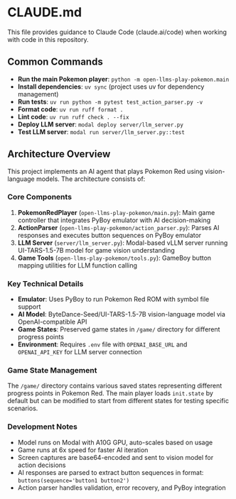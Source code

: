 # CLAUDE.md

This file provides guidance to Claude Code (claude.ai/code) when working with code in this repository.

## Common Commands

- **Run the main Pokemon player**: `python -m open-llms-play-pokemon.main`
- **Install dependencies**: `uv sync` (project uses uv for dependency management)
- **Run tests**: `uv run python -m pytest test_action_parser.py -v`
- **Format code**: `uv run ruff format .`
- **Lint code**: `uv run ruff check . --fix`
- **Deploy LLM server**: `modal deploy server/llm_server.py`
- **Test LLM server**: `modal run server/llm_server.py::test`

## Architecture Overview

This project implements an AI agent that plays Pokemon Red using vision-language models. The architecture consists of:

### Core Components

1. **PokemonRedPlayer** (`open-llms-play-pokemon/main.py`): Main game controller that integrates PyBoy emulator with AI decision-making
2. **ActionParser** (`open-llms-play-pokemon/action_parser.py`): Parses AI responses and executes button sequences on PyBoy emulator
3. **LLM Server** (`server/llm_server.py`): Modal-based vLLM server running UI-TARS-1.5-7B model for game vision understanding
4. **Game Tools** (`open-llms-play-pokemon/tools.py`): GameBoy button mapping utilities for LLM function calling

### Key Technical Details

- **Emulator**: Uses PyBoy to run Pokemon Red ROM with symbol file support
- **AI Model**: ByteDance-Seed/UI-TARS-1.5-7B vision-language model via OpenAI-compatible API
- **Game States**: Preserved game states in `/game/` directory for different progress points
- **Environment**: Requires `.env` file with `OPENAI_BASE_URL` and `OPENAI_API_KEY` for LLM server connection

### Game State Management

The `/game/` directory contains various saved states representing different progress points in Pokemon Red. The main player loads `init.state` by default but can be modified to start from different states for testing specific scenarios.

### Development Notes

- Model runs on Modal with A10G GPU, auto-scales based on usage
- Game runs at 6x speed for faster AI iteration
- Screen captures are base64-encoded and sent to vision model for action decisions
- AI responses are parsed to extract button sequences in format: `buttons(sequence='button1 button2')`
- Action parser handles validation, error recovery, and PyBoy integration